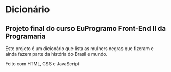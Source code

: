 # Dicionário
## Projeto final do curso EuProgramo Front-End II da Programaria

Este projeto é um dicionário que lista as mulhers negras que fizeram e ainda fazem parte da história do Brasil e mundo.

Feito com HTML, CSS e JavaScript
